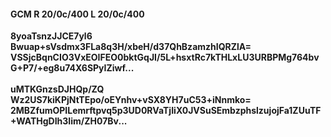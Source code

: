 #### GCM R 20/0c/400 L 20/0c/400
**8yoaTsnzJJCE7yl6**<br/>**Bwuap+sVsdmx3FLa8q3H/xbeH/d37QhBzamzhIQRZlA=**<br/>**VSSjcBqnCIO3VxEOIFEO0bktGqJI/5L+hsxtRc7kTHLxLU3URBPMg764bvG+P7/+eg8u74X6SPyIZiwf...**<br/><br/>
**uMTKGnzsDJHQp/ZQ**<br/>**Wz2US7kiKPjNtTEpo/oEYnhv+vSX8YH7uC53+iNnmko=**<br/>**2MBZfumOPILemrftpvq5p3UD0RVaTjIiX0JVSuSEmbzphslzujojFa1ZUuTF+WATHgDIh3Iim/ZH07Bv...**